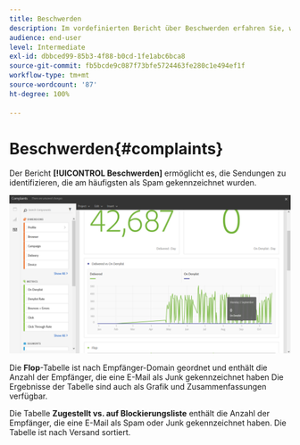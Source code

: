 ```yaml
---
title: Beschwerden
description: Im vordefinierten Bericht über Beschwerden erfahren Sie, wie oft ein Versand als Spam gekennzeichnet wurde.
audience: end-user
level: Intermediate
exl-id: dbbced99-85b3-4f88-b0cd-1fe1abc6bca8
source-git-commit: fb5bcde9c087f73bfe5724463fe280c1e494ef1f
workflow-type: tm+mt
source-wordcount: '87'
ht-degree: 100%

---
```


# Beschwerden{#complaints}

Der Bericht **[!UICONTROL Beschwerden]** ermöglicht es, die Sendungen zu identifizieren, die am häufigsten als Spam gekennzeichnet wurden.

![](assets/delivery_reports_complaints.png)

Die **Flop**-Tabelle ist nach Empfänger-Domain geordnet und enthält die Anzahl der Empfänger, die eine E-Mail als Junk gekennzeichnet haben Die Ergebnisse der Tabelle sind auch als Grafik und Zusammenfassungen verfügbar.

Die Tabelle **Zugestellt vs. auf Blockierungsliste** enthält die Anzahl der Empfänger, die eine E-Mail als Spam oder Junk gekennzeichnet haben. Die Tabelle ist nach Versand sortiert.
